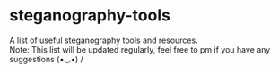 # steganography-tools
 A list of useful steganography tools and resources.
 </br>
Note: This list will be updated regularly, feel free to pm if you have any suggestions  (•◡•) /
